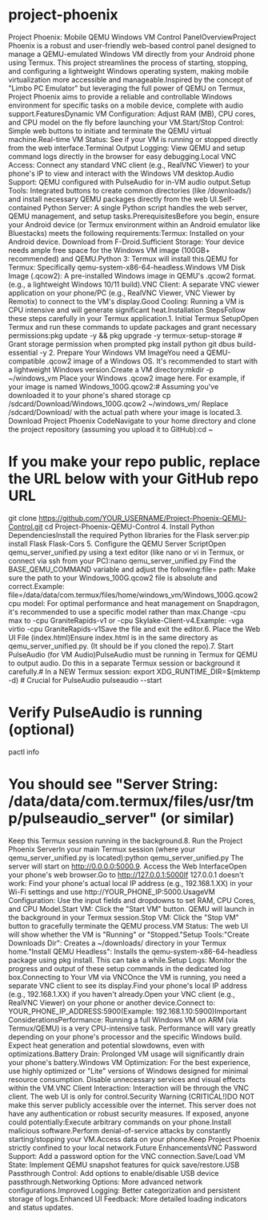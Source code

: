 # project-phoenix

Project Phoenix: Mobile QEMU Windows VM Control PanelOverviewProject Phoenix is a robust and user-friendly web-based control panel designed to manage a QEMU-emulated Windows VM directly from your Android phone using Termux. This project streamlines the process of starting, stopping, and configuring a lightweight Windows operating system, making mobile virtualization more accessible and manageable.Inspired by the concept of "Limbo PC Emulator" but leveraging the full power of QEMU on Termux, Project Phoenix aims to provide a reliable and controllable Windows environment for specific tasks on a mobile device, complete with audio support.FeaturesDynamic VM Configuration: Adjust RAM (MB), CPU cores, and CPU model on the fly before launching your VM.Start/Stop Control: Simple web buttons to initiate and terminate the QEMU virtual machine.Real-time VM Status: See if your VM is running or stopped directly from the web interface.Terminal Output Logging: View QEMU and setup command logs directly in the browser for easy debugging.Local VNC Access: Connect any standard VNC client (e.g., RealVNC Viewer) to your phone's IP to view and interact with the Windows VM desktop.Audio Support: QEMU configured with PulseAudio for in-VM audio output.Setup Tools: Integrated buttons to create common directories (like /downloads/) and install necessary QEMU packages directly from the web UI.Self-contained Python Server: A single Python script handles the web server, QEMU management, and setup tasks.PrerequisitesBefore you begin, ensure your Android device (or Termux environment within an Android emulator like Bluestacks) meets the following requirements:Termux: Installed on your Android device. Download from F-Droid.Sufficient Storage: Your device needs ample free space for the Windows VM image (100GB+ recommended) and QEMU.Python 3: Termux will install this.QEMU for Termux: Specifically qemu-system-x86-64-headless.Windows VM Disk Image (.qcow2): A pre-installed Windows image in QEMU's .qcow2 format. (e.g., a lightweight Windows 10/11 build).VNC Client: A separate VNC viewer application on your phone/PC (e.g., RealVNC Viewer, VNC Viewer by Remotix) to connect to the VM's display.Good Cooling: Running a VM is CPU intensive and will generate significant heat.Installation StepsFollow these steps carefully in your Termux application.1. Initial Termux SetupOpen Termux and run these commands to update packages and grant necessary permissions:pkg update -y && pkg upgrade -y
termux-setup-storage # Grant storage permission when prompted
pkg install python git dbus build-essential -y
2. Prepare Your Windows VM ImageYou need a QEMU-compatible .qcow2 image of a Windows OS. It's recommended to start with a lightweight Windows version.Create a VM directory:mkdir -p ~/windows_vm
Place your Windows .qcow2 image here. For example, if your image is named Windows_100G.qcow2:# Assuming you've downloaded it to your phone's shared storage
cp /sdcard/Download/Windows_100G.qcow2 ~/windows_vm/
Replace /sdcard/Download/ with the actual path where your image is located.3. Download Project Phoenix CodeNavigate to your home directory and clone the project repository (assuming you upload it to GitHub):cd ~
# If you make your repo public, replace the URL below with your GitHub repo URL
git clone https://github.com/YOUR_USERNAME/Project-Phoenix-QEMU-Control.git
cd Project-Phoenix-QEMU-Control
4. Install Python DependenciesInstall the required Python libraries for the Flask server:pip install Flask Flask-Cors
5. Configure the QEMU Server ScriptOpen qemu_server_unified.py using a text editor (like nano or vi in Termux, or connect via ssh from your PC):nano qemu_server_unified.py
Find the BASE_QEMU_COMMAND variable and adjust the following:file= path: Make sure the path to your Windows_100G.qcow2 file is absolute and correct.Example: file=/data/data/com.termux/files/home/windows_vm/Windows_100G.qcow2cpu model: For optimal performance and heat management on Snapdragon, it's recommended to use a specific model rather than max.Change -cpu max to -cpu GraniteRapids-v1 or -cpu Skylake-Client-v4.Example: -vga virtio -cpu GraniteRapids-v1Save the file and exit the editor.6. Place the Web UI File (index.html)Ensure index.html is in the same directory as qemu_server_unified.py. (It should be if you cloned the repo).7. Start PulseAudio (for VM Audio)PulseAudio must be running in Termux for QEMU to output audio. Do this in a separate Termux session or background it carefully.# In a NEW Termux session:
export XDG_RUNTIME_DIR=$(mktemp -d) # Crucial for PulseAudio
pulseaudio --start

# Verify PulseAudio is running (optional)
pactl info
# You should see "Server String: /data/data/com.termux/files/usr/tmp/pulseaudio_server" (or similar)
Keep this Termux session running in the background.8. Run the Project Phoenix ServerIn your main Termux session (where your qemu_server_unified.py is located):python qemu_server_unified.py
The server will start on http://0.0.0.0:5000.9. Access the Web InterfaceOpen your phone's web browser.Go to http://127.0.0.1:5000If 127.0.0.1 doesn't work: Find your phone's actual local IP address (e.g., 192.168.1.XX) in your Wi-Fi settings and use http://YOUR_PHONE_IP:5000.UsageVM Configuration: Use the input fields and dropdowns to set RAM, CPU Cores, and CPU Model.Start VM: Click the "Start VM" button. QEMU will launch in the background in your Termux session.Stop VM: Click the "Stop VM" button to gracefully terminate the QEMU process.VM Status: The web UI will show whether the VM is "Running" or "Stopped."Setup Tools:"Create Downloads Dir": Creates a ~/downloads/ directory in your Termux home."Install QEMU Headless": Installs the qemu-system-x86-64-headless package using pkg install. This can take a while.Setup Logs: Monitor the progress and output of these setup commands in the dedicated log box.Connecting to Your VM via VNCOnce the VM is running, you need a separate VNC client to see its display.Find your phone's local IP address (e.g., 192.168.1.XX) if you haven't already.Open your VNC client (e.g., RealVNC Viewer) on your phone or another device.Connect to: YOUR_PHONE_IP_ADDRESS:5900(Example: 192.168.1.10:5900)Important ConsiderationsPerformance: Running a full Windows VM on ARM (via Termux/QEMU) is a very CPU-intensive task. Performance will vary greatly depending on your phone's processor and the specific Windows build. Expect heat generation and potential slowdowns, even with optimizations.Battery Drain: Prolonged VM usage will significantly drain your phone's battery.Windows VM Optimization: For the best experience, use highly optimized or "Lite" versions of Windows designed for minimal resource consumption. Disable unnecessary services and visual effects within the VM.VNC Client Interaction: Interaction will be through the VNC client. The web UI is only for control.Security Warning (CRITICAL!)DO NOT make this server publicly accessible over the internet. This server does not have any authentication or robust security measures. If exposed, anyone could potentially:Execute arbitrary commands on your phone.Install malicious software.Perform denial-of-service attacks by constantly starting/stopping your VM.Access data on your phone.Keep Project Phoenix strictly confined to your local network.Future EnhancementsVNC Password Support: Add a password option for the VNC connection.Save/Load VM State: Implement QEMU snapshot features for quick save/restore.USB Passthrough Control: Add options to enable/disable USB device passthrough.Networking Options: More advanced network configurations.Improved Logging: Better categorization and persistent storage of logs.Enhanced UI Feedback: More detailed loading indicators and status updates.
